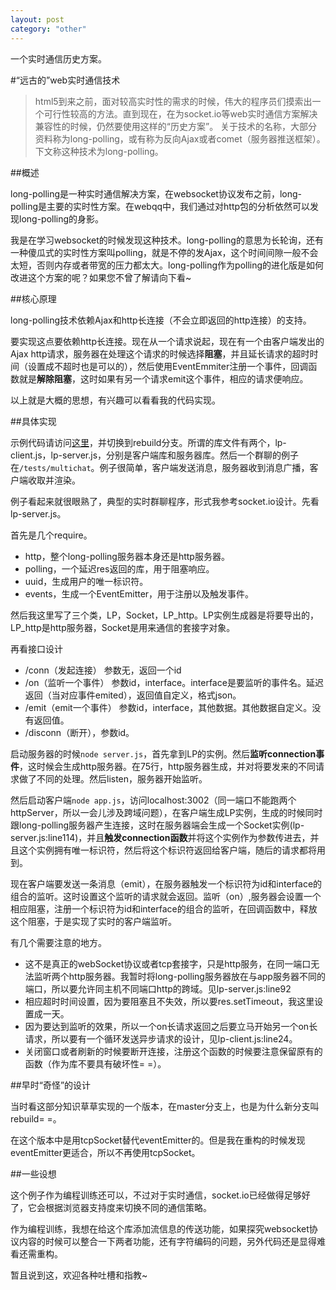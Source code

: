 ```yaml
---
layout: post
category: "other"
---
```


一个实时通信历史方案。

#“远古的”web实时通信技术

> html5到来之前，面对较高实时性的需求的时候，伟大的程序员们摸索出一个可行性较高的方法。直到现在，在为socket.io等web实时通信方案解决兼容性的时候，仍然要使用这样的“历史方案”。
> 关于技术的名称，大部分资料称为long-polling，或有称为反向Ajax或者comet（服务器推送框架）。
> 下文称这种技术为long-polling。

##概述

long-polling是一种实时通信解决方案，在websocket协议发布之前，long-polling是主要的实时性方案。在webqq中，我们通过对http包的分析依然可以发现long-polling的身影。

我是在学习websocket的时候发现这种技术。long-polling的意思为长轮询，还有一种傻瓜式的实时性方案叫polling，就是不停的发Ajax，这个时间间隙一般不会太短，否则内存或者带宽的压力都太大。long-polling作为polling的进化版是如何改进这个方案的呢？如果您不曾了解请向下看~

##核心原理

long-polling技术依赖Ajax和http长连接（不会立即返回的http连接）的支持。

要实现这点要依赖http长连接。现在从一个请求说起，现在有一个由客户端发出的Ajax http请求，服务器在处理这个请求的时候选择**阻塞**，并且延长请求的超时时间（设置成不超时也是可以的），然后使用EventEmmiter注册一个事件，回调函数就是**解除阻塞**，这时如果有另一个请求emit这个事件，相应的请求便响应。

以上就是大概的思想，有兴趣可以看看我的代码实现。

##具体实现

示例代码请访问[这里](http://github.com/shaomingquan/long-polling)，并切换到rebuild分支。所谓的库文件有两个，lp-client.js，lp-server.js，分别是客户端库和服务器库。然后一个群聊的例子在`/tests/multichat`。例子很简单，客户端发送消息，服务器收到消息广播，客户端收取并渲染。

例子看起来就很眼熟了，典型的实时群聊程序，形式我参考socket.io设计。先看lp-server.js。

首先是几个require。
- http，整个long-polling服务器本身还是http服务器。
- polling，一个延迟res返回的库，用于阻塞响应。
- uuid，生成用户的唯一标识符。
- events，生成一个EventEmitter，用于注册以及触发事件。

然后我这里写了三个类，LP，Socket，LP_http。LP实例生成器是将要导出的，LP_http是http服务器，Socket是用来通信的套接字对象。

再看接口设计
- /conn（发起连接） 参数无，返回一个id
- /on（监听一个事件） 参数id，interface。interface是要监听的事件名。延迟返回（当对应事件emited），返回值自定义，格式json。
- /emit（emit一个事件） 参数id，interface，其他数据。其他数据自定义。没有返回值。
- /disconn（断开），参数id。

启动服务器的时候`node server.js`，首先拿到LP的实例。然后**监听connection事件**，这时候会生成http服务器。在75行，http服务器生成，并对将要发来的不同请求做了不同的处理。然后listen，服务器开始监听。

然后启动客户端`node app.js`，访问localhost:3002（同一端口不能跑两个httpServer，所以一会儿涉及跨域问题），在客户端生成LP实例，生成的时候同时跟long-polling服务器产生连接，这时在服务器端会生成一个Socket实例(lp-server.js:line114)，并且**触发connection函数**并将这个实例作为参数传进去，并且这个实例拥有唯一标识符，然后将这个标识符返回给客户端，随后的请求都将用到。

现在客户端要发送一条消息（emit），在服务器触发一个标识符为id和interface的组合的监听。这时设置这个监听的请求就会返回。监听（on）,服务器会设置一个相应阻塞，注册一个标识符为id和interface的组合的监听，在回调函数中，释放这个阻塞，于是实现了实时的客户端监听。

有几个需要注意的地方。
- 这不是真正的webSocket协议或者tcp套接字，只是http服务，在同一端口无法监听两个http服务器。我暂时将long-polling服务器放在与app服务器不同的端口，所以要允许同主机不同端口http的跨域。见lp-server.js:line92
- 相应超时时间设置，因为要阻塞且不失效，所以要res.setTimeout，我这里设置成一天。
- 因为要达到监听的效果，所以一个on长请求返回之后要立马开始另一个on长请求，所以要有一个循环发送异步请求的设计，见lp-client.js:line24。
- 关闭窗口或者刷新的时候要断开连接，注册这个函数的时候要注意保留原有的函数（作为库不要具有破坏性= =）。

##早时“奇怪”的设计

当时看这部分知识草草实现的一个版本，在master分支上，也是为什么新分支叫rebuild= =。

在这个版本中是用tcpSocket替代eventEmitter的。但是我在重构的时候发现eventEmitter更适合，所以不再使用tcpSocket。

##一些设想

这个例子作为编程训练还可以，不过对于实时通信，socket.io已经做得足够好了，它会根据浏览器支持度来切换不同的通信策略。

作为编程训练，我想在给这个库添加流信息的传送功能，如果探究websocket协议内容的时候可以整合一下两者功能，还有字符编码的问题，另外代码还是显得难看还需重构。

暂且说到这，欢迎各种吐槽和指教~

